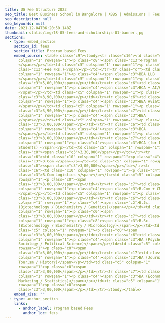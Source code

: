 ```yaml
---
title: UG Fee Structure 2023
seo_title: Best Business School in Bangalore | ABBS | Admissions | Fees
seo_description: null
seo_keywords: null
date: 2021-12-04T06:20:50.148Z
thumbnail: static/img/08-05-fees-and-scholarships-01-banner.jpg
sections:
  - type: embed_section
    section_id: fees
    section_title: Program based Fees
    embed_source: <table class="c9"><tbody><tr class="c16"><td class="c10"
      colspan="1" rowspan="1"><p class="c8"><span class="c13">Program
      </span></p></td><td class="c5" colspan="1" rowspan="1"><p class="c8"><span
      class="c13">Fee (Rs.)</span></p></td></tr><tr class="c7"><td class="c10"
      colspan="1" rowspan="1"><p class="c4"><span class="c3">BBA LLB
      </span></p></td><td class="c5" colspan="1" rowspan="1"><p class="c0"><span
      class="c3">5,00,000</span></p></td></tr><tr class="c6"><td class="c10"
      colspan="1" rowspan="1"><p class="c4"><span class="c3">BCA + AI/CC
      </span></p></td><td class="c5" colspan="1" rowspan="1"><p class="c0"><span
      class="c3">3,90,000</span></p></td></tr><tr class="c6"><td class="c10"
      colspan="1" rowspan="1"><p class="c4"><span class="c3">BBA Aviation
      </span></p></td><td class="c5" colspan="1" rowspan="1"><p class="c0"><span
      class="c3">3,90,000</span></p></td></tr><tr class="c7"><td class="c10"
      colspan="1" rowspan="1"><p class="c4"><span class="c3">BBA
      </span></p></td><td class="c5" colspan="1" rowspan="1"><p class="c0"><span
      class="c3">3,00,000</span></p></td></tr><tr class="c6"><td class="c10"
      colspan="1" rowspan="1"><p class="c4"><span class="c3">BCA
      </span></p></td><td class="c5" colspan="1" rowspan="1"><p class="c0"><span
      class="c3">3,00,000</span></p></td></tr><tr class="c7"><td class="c10"
      colspan="1" rowspan="1"><p class="c4"><span class="c3">BCA (for Nepalese
      Students) </span></p></td><td class="c5" colspan="1" rowspan="1"><p
      class="c0"><span class="c3">3,30,000</span></p></td></tr><tr
      class="c6"><td class="c10" colspan="1" rowspan="1"><p class="c4"><span
      class="c3">B.Com </span></p></td><td class="c5" colspan="1" rowspan="1"><p
      class="c0"><span class="c3">3,00,000</span></p></td></tr><tr
      class="c6"><td class="c10" colspan="1" rowspan="1"><p class="c4"><span
      class="c3">B.Com Logistics </span></p></td><td class="c5" colspan="1"
      rowspan="1"><p class="c0"><span
      class="c3">3,00,000</span></p></td></tr><tr class="c7"><td class="c10"
      colspan="1" rowspan="1"><p class="c4"><span class="c3">B.Com + CMA
      </span></p></td><td class="c5" colspan="1" rowspan="1"><p class="c0"><span
      class="c3">3,00,000</span></p></td></tr><tr class="c6"><td class="c10"
      colspan="1" rowspan="1"><p class="c4"><span class="c3">B.Sc.
      (Biotechnology / Biochemistry / Genetics)</span></p></td><td class="c5"
      colspan="1" rowspan="1"><p class="c0"><span
      class="c3">3,00,000</span></p></td></tr><tr class="c7"><td class="c10"
      colspan="1" rowspan="1"><p class="c8"><span class="c3">B.Sc.
      (Biotechnology / Biochemistry / Microbiology)</span></p></td><td
      class="c5" colspan="1" rowspan="1"><p class="c0"><span
      class="c3">3,00,000</span></p></td></tr><tr class="c6"><td class="c10"
      colspan="1" rowspan="1"><p class="c4"><span class="c3">BA (Psychology /
      Sociology / Political Science)</span></p></td><td class="c5" colspan="1"
      rowspan="1"><p class="c0"><span
      class="c3">3,00,000</span></p></td></tr><tr class="c17"><td class="c10"
      colspan="1" rowspan="1"><p class="c4"><span class="c3">BA (Journalism /
      Tourism / History)</span></p></td><td class="c5" colspan="1"
      rowspan="1"><p class="c0"><span
      class="c3">3,00,000</span></p></td></tr><tr class="c7"><td class="c10"
      colspan="1" rowspan="1"><p class="c4"><span class="c3">BA (Economics /
      Marketing / Statistics)</span></p></td><td class="c5" colspan="1"
      rowspan="1"><p class="c0"><span
      class="c3">3,00,000</span></p></td></tr></tbody></table>
    embed_size: ""
  - type: anchor_section
    links:
      - anchor_label: Program based Fees
        anchor_loc: fees
---
```

